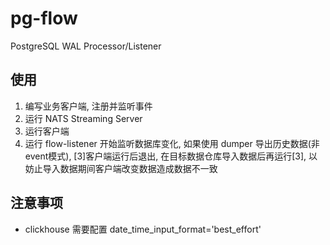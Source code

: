 # pg-flow
PostgreSQL WAL Processor/Listener

## 使用
1. 编写业务客户端, 注册并监听事件
2. 运行 NATS Streaming Server
3. 运行客户端
4. 运行 flow-listener 开始监听数据库变化, 如果使用 dumper 导出历史数据(非event模式), [3]客户端运行后退出, 在目标数据仓库导入数据后再运行[3], 以妨止导入数据期间客户端改变数据造成数据不一致


## 注意事项
- clickhouse 需要配置 date_time_input_format='best_effort'
